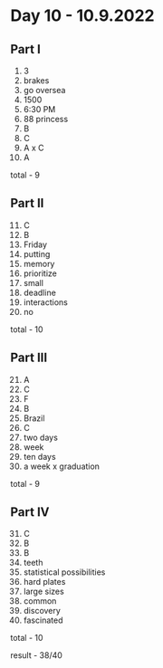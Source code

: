 # Day 10 - 10.9.2022

## Part I

1. 3
2. brakes
3. go oversea
4. 1500
5. 6:30 PM
6. 88 princess
7. B
8. C 
9. A x C
10. A

total - 9

## Part II

11. C
12. B
13. Friday
14. putting
15. memory 
16. prioritize
17. small
18. deadline
19. interactions
20. no

total - 10

## Part III

21. A
22. C
23. F
24. B
25. Brazil
26. C
27. two days
28. week
29. ten days
30. a week x graduation

total - 9

## Part IV

31. C
32. B
33. B
34. teeth
35. statistical possibilities 
36. hard plates
37. large sizes
38. common
39. discovery
40. fascinated

total - 10

result - 38/40